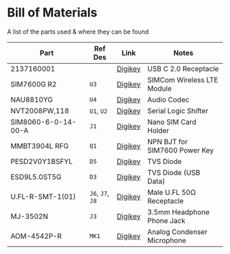 # Bill of Materials

A list of the parts used & where they can be found

| Part                | Ref Des          | Link                                                                                                         | Notes                         |
| ------------------- | ---------------- | ------------------------------------------------------------------------------------------------------------ | ----------------------------- |
| 2137160001          |                  | [Digikey](https://www.digikey.com/en/products/detail/molex/2137160001/13662558)                              | USB C 2.0 Receptacle          |
| SIM7600G R2         | `U3`             | [Digikey](https://www.digikey.com/en/products/detail/simcom-wireless-solutions-limited/SIM7600G-R2/15841466) | SIMCom Wireless LTE Module    |
| NAU8810YG           | `U4`             | [Digikey](https://www.digikey.com/en/products/detail/nuvoton-technology-corporation/NAU8810YG/4271435)       | Audio Codec                   |
| NVT2008PW,118       | `U1`, `U2`       | [Digikey](https://www.digikey.com/en/products/detail/nxp-usa-inc/nvt2008pw-118/2530413)                      | Serial Logic Shifter          |
| SIM8060-6-0-14-00-A | `J1`             | [Digikey](https://www.digikey.com/en/products/detail/gct/sim8060-6-0-14-00-a/9859630)                        | Nano SIM Card Holder          |
| MMBT3904L RFG       | `Q1`             | [Digikey](https://www.digikey.com/en/products/detail/taiwan-semiconductor-corporation/mmbt3904l-rfg/7357838) | NPN BJT for SIM7600 Power Key |
| PESD2V0Y1BSFYL      | `D5`             | [Digikey](https://www.digikey.com/en/products/detail/nexperia-usa-inc/pesd2v0y1bsfyl/8628181)                | TVS Diode                     |
| ESD9L5.0ST5G        | `D3`             | [Digikey](https://www.digikey.com/en/products/detail/onsemi/ESD9L5-0ST5G/1693175)                            | TVS Diode (USB Data)          |
| U.FL-R-SMT-1(01)    | `J6`, `J7`, `J8` | [Digikey](https://www.digikey.com/en/products/detail/hirose-electric-co-ltd/U-FL-R-SMT-1-01/3978494)         | Male U.FL 50Ω Receptacle      |
| MJ-3502N            | `J3`             | [Digikey](https://www.digikey.com/en/products/detail/cui-devices/MJ-3502N/281266)                            | 3.5mm Headphone Phone Jack    |
| AOM-4542P-R         | `MK1`            | [Digikey](https://www.digikey.com/en/products/detail/pui-audio-inc/AOM-4542P-R/1745490)                      | Analog Condenser Microphone   |